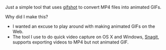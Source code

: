 Just a simple tool that uses [gifshot][] to convert MP4 files into
animated GIFs.

Why did I make this?

* I wanted an excuse to play around with making animated
  GIFs on the Web.
* The tool I use to do quick video capture on OS X and Windows,
  [Snagit][], supports exporting videos to MP4 but not animated GIF.

<!-- Links -->

  [gifshot]: http://yahoo.github.io/gifshot/
  [Snagit]: http://www.techsmith.com/snagit.html
